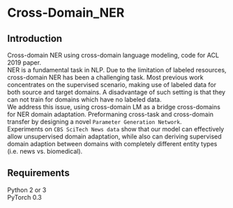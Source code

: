 # Cross-Domain_NER
## Introduction
Cross-domain NER using cross-domain language modeling, code for ACL 2019 paper. <br>
NER is a fundamental task in NLP. Due to the limitation of labeled resources, cross-domain NER has been a challenging task. Most previous work concentrates on the supervised scenario, making use of labeled data for both source and target domains. A disadvantage of such setting is that they can not train for domains which have no labeled data. <br>
We address this issue, using  cross-domain LM as a bridge cross-domains for NER domain adaptation. Preformaning cross-task and cross-domain transfer by designing a novel `Parameter Generation Network`. <br>
Experiments on `CBS SciTech News data` show that
our model can effectively allow unsupervised domain adaptation,
while also can deriving supervised domain adaption between domains with completely different entity types (i.e. news vs. biomedical).

## Requirements
Python 2 or 3 <br>
PyTorch 0.3 
